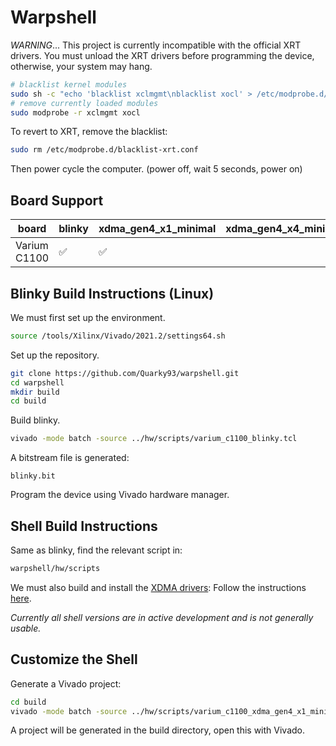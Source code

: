 # Warpshell
*WARNING*... This project is currently incompatible with the official XRT drivers.
You must unload the XRT drivers before programming the device, otherwise, your system
may hang.
```sh
# blacklist kernel modules
sudo sh -c "echo 'blacklist xclmgmt\nblacklist xocl' > /etc/modprobe.d/blacklist-xrt.conf"
# remove currently loaded modules
sudo modprobe -r xclmgmt xocl
```

To revert to XRT, remove the blacklist:
```sh
sudo rm /etc/modprobe.d/blacklist-xrt.conf
```
Then power cycle the computer. (power off, wait 5 seconds, power on)

## Board Support
| board        | blinky | xdma_gen4_x1_minimal | xdma_gen4_x4_minimal |
|--------------|--------|----------------------|----------------------|
| Varium C1100 | &#9989;| &#9989;              |                      |

## Blinky Build Instructions (Linux)

We must first set up the environment.
```sh
source /tools/Xilinx/Vivado/2021.2/settings64.sh
```

Set up the repository.
```sh
git clone https://github.com/Quarky93/warpshell.git
cd warpshell
mkdir build
cd build
```

Build blinky.
```sh
vivado -mode batch -source ../hw/scripts/varium_c1100_blinky.tcl
```

A bitstream file is generated:
```
blinky.bit
```
Program the device using Vivado hardware manager.

## Shell Build Instructions
Same as blinky, find the relevant script in:
```sh
warpshell/hw/scripts
```

We must also build and install the [XDMA drivers](https://github.com/Xilinx/dma_ip_drivers):
Follow the instructions [here](https://github.com/Xilinx/dma_ip_drivers/tree/master/XDMA/linux-kernel).

*Currently all shell versions are in active development and is not generally usable.*

## Customize the Shell
Generate a Vivado project:
```sh
cd build
vivado -mode batch -source ../hw/scripts/varium_c1100_xdma_gen4_x1_minimal_custom.tcl
```
A project will be generated in the build directory, open this with Vivado.
